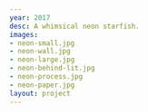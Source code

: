 ```yaml
---
year: 2017
desc: A whimsical neon starfish.
images:
- neon-small.jpg
- neon-wall.jpg
- neon-large.jpg
- neon-behind-lit.jpg
- neon-process.jpg
- neon-paper.jpg
layout: project
---
```

